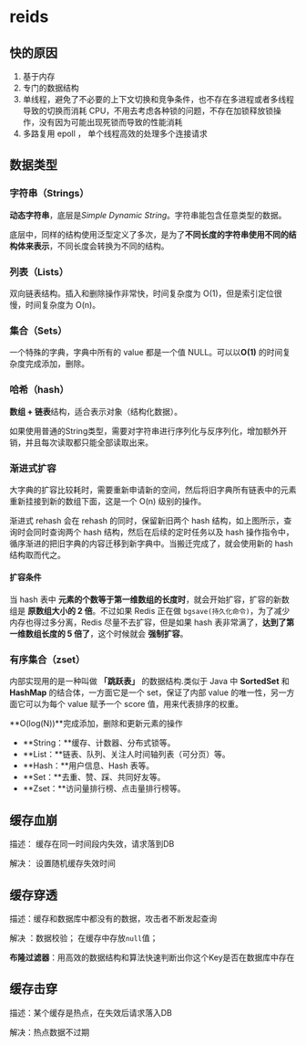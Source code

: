 # reids

## 快的原因

1. 基于内存
2. 专门的数据结构
3. 单线程，避免了不必要的上下文切换和竞争条件，也不存在多进程或者多线程导致的切换而消耗 CPU，不用去考虑各种锁的问题，不存在加锁释放锁操作，没有因为可能出现死锁而导致的性能消耗
4. 多路复用 epoll ， 单个线程高效的处理多个连接请求



## 数据类型

### 字符串（Strings）

**动态字符串**，底层是*Simple Dynamic String*。字符串能包含任意类型的数据。

底层中，同样的结构使用泛型定义了多次，是为了**不同长度的字符串使用不同的结构体来表示**，不同长度会转换为不同的结构。



### 列表（Lists）

双向链表结构。插入和删除操作非常快，时间复杂度为 O(1)，但是索引定位很慢，时间复杂度为 O(n)。



### 集合（Sets）

一个特殊的字典，字典中所有的 value 都是一个值 NULL。可以以**O(1)** 的时间复杂度完成添加，删除。



### 哈希（hash）

**数组 + 链表**结构，适合表示对象（结构化数据）。

如果使用普通的String类型，需要对字符串进行序列化与反序列化，增加额外开销，并且每次读取都只能全部读取出来。

### 渐进式扩容

大字典的扩容比较耗时，需要重新申请新的空间，然后将旧字典所有链表中的元素重新挂接到新的数组下面，这是一个 O(n) 级别的操作。

渐进式 rehash 会在 rehash 的同时，保留新旧两个 hash 结构，如上图所示，查询时会同时查询两个 hash 结构，然后在后续的定时任务以及 hash 操作指令中，循序渐进的把旧字典的内容迁移到新字典中。当搬迁完成了，就会使用新的 hash 结构取而代之。

#### 扩容条件

当 hash 表中 **元素的个数等于第一维数组的长度时**，就会开始扩容，扩容的新数组是 **原数组大小的 2 倍**。不过如果 Redis 正在做 `bgsave(持久化命令)`，为了减少内存也得过多分离，Redis 尽量不去扩容，但是如果 hash 表非常满了，**达到了第一维数组长度的 5 倍了**，这个时候就会 **强制扩容**。



###  有序集合（zset）

内部实现用的是一种叫做 **「跳跃表」** 的数据结构.类似于 Java 中 **SortedSet** 和 **HashMap** 的结合体，一方面它是一个 set，保证了内部 value 的唯一性，另一方面它可以为每个 value 赋予一个 score 值，用来代表排序的权重。

**O(log(N))**完成添加，删除和更新元素的操作




- **String：**缓存、计数器、分布式锁等。
- **List：**链表、队列、关注人时间轴列表（可分页）等。
- **Hash：**用户信息、Hash 表等。
- **Set：**去重、赞、踩、共同好友等。
- **Zset：**访问量排行榜、点击量排行榜等。





## 缓存血崩

描述： 缓存在同一时间段内失效，请求落到DB

解决： 设置随机缓存失效时间

## 缓存穿透

描述：缓存和数据库中都没有的数据，攻击者不断发起查询

解决 ：数据校验； 在缓存中存放`null`值；

**布隆过滤器**：用高效的数据结构和算法快速判断出你这个Key是否在数据库中存在

## 缓存击穿

描述：某个缓存是热点，在失效后请求落入DB

解决：热点数据不过期